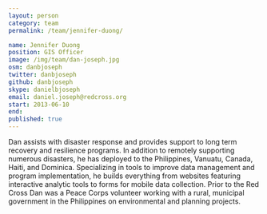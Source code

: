 ```yaml
---
layout: person
category: team
permalink: /team/jennifer-duong/

name: Jennifer Duong
position: GIS Officer
image: /img/team/dan-joseph.jpg
osm: danbjoseph
twitter: danbjoseph
github: danbjoseph
skype: danielbjoseph
email: daniel.joseph@redcross.org
start: 2013-06-10
end:
published: true
---
```


Dan assists with disaster response and provides support to long term recovery and resilience programs. In addition to remotely supporting numerous disasters, he has deployed to the Philippines, Vanuatu, Canada, Haiti, and Dominica. Specializing in tools to improve data management and program implementation, he builds everything from websites featuring interactive analytic tools to forms for mobile data collection. Prior to the Red Cross Dan was a Peace Corps volunteer working with a rural, municipal government in the Philippines on environmental and planning projects.
